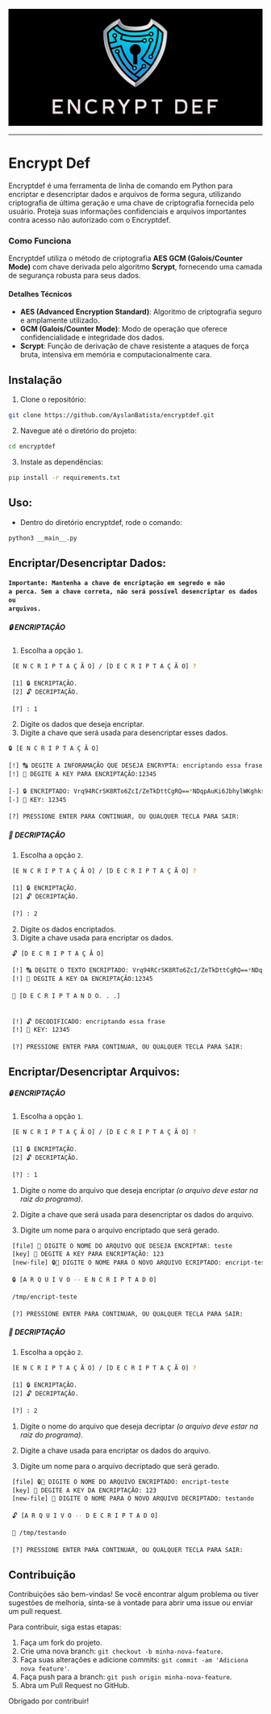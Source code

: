 
<p align="center">
  <a href="https://github.com/AyslanBatista/encryptdef"><img src="/assets/logo_encryptdef.jpg" alt="encryptdef"></a>
</p>


---
# Encrypt Def

Encryptdef é uma ferramenta de linha de comando em Python para encriptar e desencriptar dados e arquivos de forma segura, utilizando criptografia de última geração e uma chave de criptografia fornecida pelo usuário. Proteja suas informações confidenciais e arquivos importantes contra acesso não autorizado com o Encryptdef.

### Como Funciona

Encryptdef utiliza o método de criptografia **AES GCM (Galois/Counter Mode)** com chave derivada pelo algoritmo **Scrypt**, fornecendo uma camada de segurança robusta para seus dados.

#### Detalhes Técnicos
- **AES (Advanced Encryption Standard)**: Algoritmo de criptografia seguro e amplamente utilizado.
- **GCM (Galois/Counter Mode)**: Modo de operação que oferece confidencialidade e integridade dos dados.
- **Scrypt**: Função de derivação de chave resistente a ataques de força bruta, intensiva em memória e computacionalmente cara.

## Instalação
1. Clone o repositório:
```bash
git clone https://github.com/AyslanBatista/encryptdef.git
```
2. Navegue até o diretório do projeto:
```bash
cd encryptdef
```
3. Instale as dependências:
```bash
pip install -r requirements.txt
```

## Uso:
- Dentro do diretório encryptdef, rode o comando:
```bash
python3 __main__.py
```

## Encriptar/Desencriptar Dados:

<code><b>Importante: Mantenha a chave de encriptação em segredo e não a perca. Sem a chave correta, não será possível desencriptar os dados ou arquivos.</b></code>

##### 🔒 ENCRIPTAÇÃO

1. Escolha a opção `1`.

```bash
 [E N C R I P T A Ç Ã O] / [D E C R I P T A Ç Ã O] ?

 [1] 🔒 ENCRIPTAÇÃO.
 [2] 🔓 DECRIPTAÇÃO.

 [?] : 1
 ```

2. Digite os dados que deseja encriptar.
3. Digite a chave que será usada para desencriptar esses dados.

 ```bash
 🔒 [E N C R I P T A Ç Ã O]

 [!] 🔠 DEGITE A INFORAMAÇÃO QUE DESEJA ENCRYPTA: encriptando essa frase
 [!] 🔑 DEGITE A KEY PARA ENCRIPTAÇÃO:12345

 [-] 🔒 ENCRIPTADO: Vrq94RCrSK8RTo6ZcI/ZeTkDttCgRQ==*NDqpAuKi6JbhylWKghksDA==*FLCQDFgq+qbtaLGvjHt0lA==*FLRIxTFgf0lYIwtaz7xx1A==
 [-] 🔑 KEY: 12345

 [?] PRESSIONE ENTER PARA CONTINUAR, OU QUALQUER TECLA PARA SAIR:
 ```


 ##### 🔑 DECRIPTAÇÃO
1. Escolha a opção `2`.

```bash
 [E N C R I P T A Ç Ã O] / [D E C R I P T A Ç Ã O] ?

 [1] 🔒 ENCRIPTAÇÃO.
 [2] 🔓 DECRIPTAÇÃO.

 [?] : 2
```
2. Digite os dados encriptados.
3. Digite a chave usada para encriptar os dados.

```bash
 🔓 [D E C R I P T A Ç Ã O]

 [!] 🔠 DEGITE O TEXTO ENCRIPTADO: Vrq94RCrSK8RTo6ZcI/ZeTkDttCgRQ==*NDqpAuKi6JbhylWKghksDA==*FLCQDFgq+qbtaLGvjHt0lA==*FLRIxTFgf0lYIwtaz7xx1A==
 [!] 🔑 DEGITE A KEY DA ENCRIPTAÇÃO:12345

 🔐 [D E C R I P T A N D O. . .]


 [!] 🔓 DECODIFICADO: encriptando essa frase
 [!] 🔑 KEY: 12345

 [?] PRESSIONE ENTER PARA CONTINUAR, OU QUALQUER TECLA PARA SAIR:
```


## Encriptar/Desencriptar Arquivos:
##### 🔒 ENCRIPTAÇÃO

1. Escolha a opção `1`.

```bash
 [E N C R I P T A Ç Ã O] / [D E C R I P T A Ç Ã O] ?

 [1] 🔒 ENCRIPTAÇÃO.
 [2] 🔓 DECRIPTAÇÃO.

 [?] : 1
 ```
1. Digite o nome do arquivo que deseja encriptar _(o arquivo deve estar na raiz do programa)_.

2. Digite a chave que será usada para desencriptar os dados do arquivo.

3. Digite um nome para o arquivo encriptado que será gerado.

```bash
 [file] 📄 DIGITE O NOME DO ARQUIVO QUE DESEJA ENCRIPTAR: teste
 [key] 🔑 DEGITE A KEY PARA ENCRIPTAÇÃO: 123
 [new-file] 🔒📄 DIGITE O NOME PARA O NOVO ARQUIVO ECRIPTADO: encript-teste

 🔒 [A R Q U I V O -- E N C R I P T A D O]

 /tmp/encript-teste

 [?] PRESSIONE ENTER PARA CONTINUAR, OU QUALQUER TECLA PARA SAIR:
```

 ##### 🔑 DECRIPTAÇÃO
1. Escolha a opção `2`.

```bash
 [E N C R I P T A Ç Ã O] / [D E C R I P T A Ç Ã O] ?

 [1] 🔒 ENCRIPTAÇÃO.
 [2] 🔓 DECRIPTAÇÃO.

 [?] : 2

```
1. Digite o nome do arquivo que deseja decriptar _(o arquivo deve estar na raiz do programa)_.

2. Digite a chave usada para encriptar os dados do arquivo.

3. Digite um nome para o arquivo decriptado que será gerado.
```bash
 [file] 🔒📄 DIGITE O NOME DO ARQUIVO ENCRIPTADO: encript-teste
 [key] 🔑 DEGITE A KEY DA ENCRIPTAÇÃO: 123
 [new-file] 📄 DIGITE O NOME PARA O NOVO ARQUIVO DECRIPTADO: testando

 🔓 [A R Q U I V O -- D E C R I P T A D O]

 📄 /tmp/testando

 [?] PRESSIONE ENTER PARA CONTINUAR, OU QUALQUER TECLA PARA SAIR:
```

## Contribuição

Contribuições são bem-vindas! Se você encontrar algum problema ou tiver sugestões de melhoria, sinta-se à vontade para abrir uma issue ou enviar um pull request.

Para contribuir, siga estas etapas:

1. Faça um fork do projeto.
2. Crie uma nova branch: `git checkout -b minha-nova-feature`.
3. Faça suas alterações e adicione commits: `git commit -am 'Adiciona nova feature'`.
4. Faça push para a branch: `git push origin minha-nova-feature`.
5. Abra um Pull Request no GitHub.

Obrigado por contribuir!


